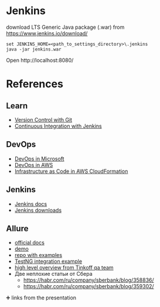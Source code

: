 # Jenkins

download LTS Generic Java package (.war) from https://www.jenkins.io/download/

```shell
set JENKINS_HOME=<path_to_settings_directory>\.jenkins
java -jar jenkins.war
```

Open http://localhost:8080/

# References

## Learn

* [Version Control with Git](https://learn.epam.com/detailsPage?id=601f195a-d408-4439-a16d-0630ed2a412e)
* [Continuous Integration with Jenkins](https://learn.epam.com/detailsPage?id=62dc3947-e941-4c30-ba32-552eb363978e)

## DevOps

* [DevOps in Microsoft](https://docs.microsoft.com/en-us/azure/devops/learn/what-is-devops)
* [DevOps in AWS](https://aws.amazon.com/devops/what-is-devops/)
* [Infrastructure as Code in AWS CloudFormation](https://docs.aws.amazon.com/AWSCloudFormation/latest/UserGuide/GettingStarted.Walkthrough.html)

## Jenkins

* [Jenkins docs](https://www.jenkins.io/doc/)
* [Jenkins downloads](https://www.jenkins.io/download/)

## Allure

* [official docs](https://docs.qameta.io/allure/)
* [demo](https://demo.qameta.io/allure/)
* [repo with examples](https://github.com/allure-examples)
* [TestNG integration example](https://github.com/allure-examples/allure-testng-example)
* [high level overview from Tinkoff qa team](https://slides.com/livestream/allure/fullscreen)
* Две неплохие статьи от Сбера
  * https://habr.com/ru/company/sberbank/blog/358836/
  * https://habr.com/ru/company/sberbank/blog/359302/

:heavy_plus_sign: links from the presentation
